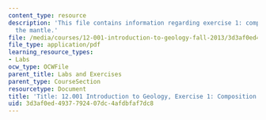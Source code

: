 ```yaml
---
content_type: resource
description: 'This file contains information regarding exercise 1: composition of
  the mantle.'
file: /media/courses/12-001-introduction-to-geology-fall-2013/3d3af0ed4937792407dc4afdbfaf7dc8_MIT12_001F13_Ex1_Erth_Mntl.pdf
file_type: application/pdf
learning_resource_types:
- Labs
ocw_type: OCWFile
parent_title: Labs and Exercises
parent_type: CourseSection
resourcetype: Document
title: 'Title: 12.001 Introduction to Geology, Exercise 1: Composition of the Mantle'
uid: 3d3af0ed-4937-7924-07dc-4afdbfaf7dc8
---
```

